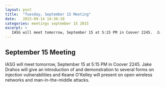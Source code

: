 ```yaml
---
layout: post
title:  "Tuesday, September 15 Meeting"
date:   2015-09-14 14:36:10
categories: meetings september 15 2015
excerpt: >
   IASG will meet tomorrow, September 15 at 5:15 PM in Coover 2245.  Jake Drahos will give an introduction of and demonstration to several forms on injection vulnerabilities and Keane O'Kelley will present on open wireless networks and man-in-the-middle attacks.
---
```

September 15 Meeting
-------------------------
IASG will meet tomorrow, September 15 at 5:15 PM in Coover 2245.  Jake Drahos will give an introduction of and demonstration to several forms on injection vulnerabilities and Keane O'Kelley will present on open wireless networks and man-in-the-middle attacks.
